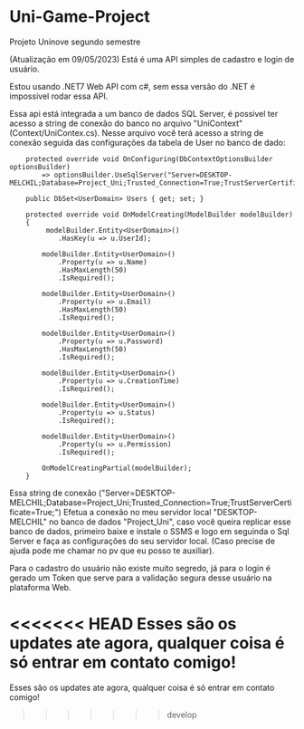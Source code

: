 # Uni-Game-Project
Projeto Uninove segundo semestre

(Atualização em 09/05/2023)
Está é uma API simples de cadastro e login de usuário. 

Estou usando .NET7 Web API com c#, sem essa versão do .NET é impossivel rodar essa API.

Essa api está integrada a um banco de dados SQL Server, é possivel ter acesso a string de conexão do banco no arquivo "UniContext" (Context/UniContex.cs). Nesse arquivo você terá acesso a string de conexão seguida das configurações da tabela de User no banco de dado:

```
    protected override void OnConfiguring(DbContextOptionsBuilder optionsBuilder)
        => optionsBuilder.UseSqlServer("Server=DESKTOP-MELCHIL;Database=Project_Uni;Trusted_Connection=True;TrustServerCertificate=True;");

    public DbSet<UserDomain> Users { get; set; }

    protected override void OnModelCreating(ModelBuilder modelBuilder)
    {
         modelBuilder.Entity<UserDomain>()
            .HasKey(u => u.UserId);

        modelBuilder.Entity<UserDomain>()
            .Property(u => u.Name)
            .HasMaxLength(50)
            .IsRequired();

        modelBuilder.Entity<UserDomain>()
            .Property(u => u.Email)
            .HasMaxLength(50)
            .IsRequired();

        modelBuilder.Entity<UserDomain>()
            .Property(u => u.Password)
            .HasMaxLength(50)
            .IsRequired();

        modelBuilder.Entity<UserDomain>()
            .Property(u => u.CreationTime)
            .IsRequired();

        modelBuilder.Entity<UserDomain>()
            .Property(u => u.Status)
            .IsRequired();

        modelBuilder.Entity<UserDomain>()
            .Property(u => u.Permission)
            .IsRequired();

        OnModelCreatingPartial(modelBuilder);
    }

```

Essa string de conexão ("Server=DESKTOP-MELCHIL;Database=Project_Uni;Trusted_Connection=True;TrustServerCertificate=True;") Efetua a conexão no meu servidor local "DESKTOP-MELCHIL" no banco de dados "Project_Uni", caso você queira replicar esse banco de dados, primeiro baixe e instale o SSMS e logo em seguinda o Sql Server e faça as configurações do seu servidor local. (Caso precise de ajuda pode me chamar no pv que eu posso te auxiliar).

Para o cadastro do usuário não existe muito segredo, já para o login é gerado um Token que serve para a validação segura desse usuário na plataforma Web.

<<<<<<< HEAD
Esses são os updates ate agora, qualquer coisa é só entrar em contato comigo!
=======
Esses são os updates ate agora, qualquer coisa é só entrar em contato comigo!
>>>>>>> develop
